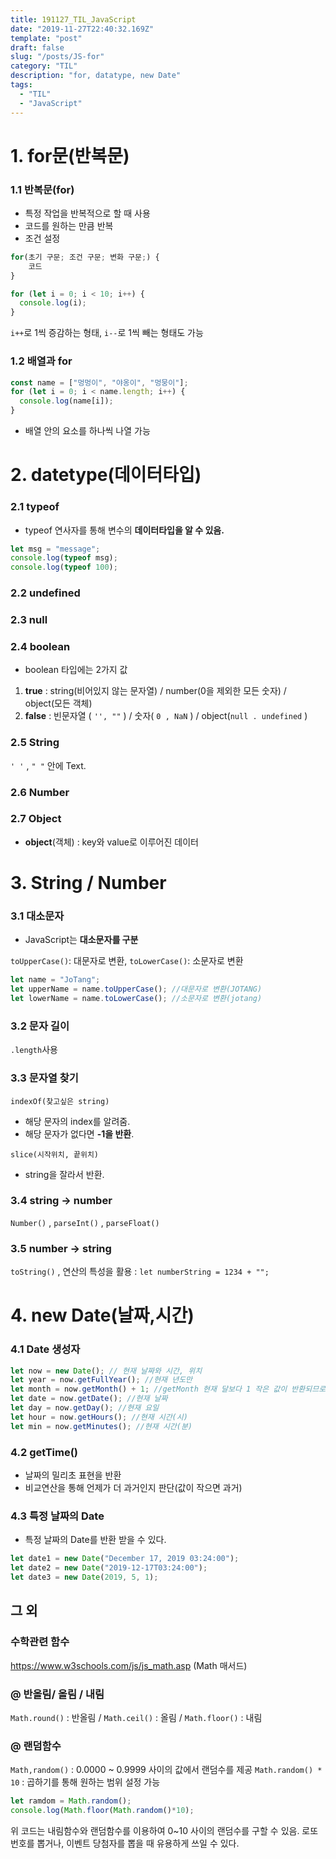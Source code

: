```yaml
---
title: 191127_TIL_JavaScript
date: "2019-11-27T22:40:32.169Z"
template: "post"
draft: false
slug: "/posts/JS-for"
category: "TIL"
description: "for, datatype, new Date"
tags:
  - "TIL"
  - "JavaScript"
---
```


# 1. for문(반복문)

### **1.1 반복문(for)**

- 특정 작업을 반복적으로 할 때 사용
- 코드를 원하는 만큼 반복
- 조건 설정

```javascript
for(초기 구문; 조건 구문; 변화 구문;) {
	코드
}
```

```javascript
for (let i = 0; i < 10; i++) {
  console.log(i);
}
```

`i++`로 1씩 증감하는 형태, `i--`로 1씩 빼는 형태도 가능

### **1.2 배열과 for**

```javascript
const name = ["멍멍이", "야옹이", "멍뭉이"];
for (let i = 0; i < name.length; i++) {
  console.log(name[i]);
}
```

- 배열 안의 요소를 하나씩 나열 가능

# 2. datetype(데이터타입)

### **2.1 typeof**

- typeof 연사자를 통해 변수의 **데이터타입을 알 수 있음.**

```javascript
let msg = "message";
console.log(typeof msg);
console.log(typeof 100);
```

### **2.2 undefined**

### **2.3 null**

### **2.4 boolean**

- boolean 타입에는 2가지 값

1. **true** : string(비어있지 않는 문자열) / number(0을 제외한 모든 숫자) / object(모든 객체)
2. **false** : 빈문자열 ( `'', ""` ) / 숫자( `0 , NaN` ) / object(`null . undefined` )

### **2.5 String**

`' '` , `" "` 안에 Text.

### **2.6 Number**

### **2.7 Object**

- **object**(객체) : key와 value로 이루어진 데이터

# 3. String / Number

### 3.1 대소문자

- JavaScript는 **대소문자를 구분**

`toUpperCase()`: 대문자로 변환, `toLowerCase()`: 소문자로 변환

```javascript
let name = "JoTang";
let upperName = name.toUpperCase(); //대문자로 변환(JOTANG)
let lowerName = name.toLowerCase(); //소문자로 변환(jotang)
```

### 3.2 문자 길이

`.length`사용

### 3.3 문자열 찾기

`indexOf(찾고싶은 string)`

- 해당 문자의 index를 알려줌.
- 해당 문자가 없다면 **-1을 반환**.

`slice(시작위치, 끝위치)`

- string을 잘라서 반환.

### 3.4 string -> number

`Number()` , `parseInt()` , `parseFloat()`

### 3.5 number -> string

`toString()` , 연산의 특성을 활용 : `let numberString = 1234 + "";`

# 4. new Date(날짜,시간)

### 4.1 Date 생성자

```javascript
let now = new Date(); // 현재 날짜와 시간, 위치
let year = now.getFullYear(); //현재 년도만
let month = now.getMonth() + 1; //getMonth 현재 달보다 1 작은 값이 반환되므로 주의
let date = now.getDate(); //현재 날짜
let day = now.getDay(); //현재 요일
let hour = now.getHours(); //현재 시간(시)
let min = now.getMinutes(); //현재 시간(분)
```

### 4.2 getTime()

- 날짜의 밀리초 표현을 반환
- 비교연산을 통해 언제가 더 과거인지 판단(값이 작으면 과거)

### 4.3 특정 날짜의 Date

- 특정 날짜의 Date를 반환 받을 수 있다.

```javascript
let date1 = new Date("December 17, 2019 03:24:00");
let date2 = new Date("2019-12-17T03:24:00");
let date3 = new Date(2019, 5, 1);
```

## 그 외

### 수학관련 함수

https://www.w3schools.com/js/js_math.asp (Math 매서드)

### @ 반올림/ 올림 / 내림

`Math.round()` : 반올림 / `Math.ceil()` : 올림 / `Math.floor()` : 내림

### @ 랜덤함수

`Math,random()` : 0.0000 ~ 0.9999 사이의 값에서 랜덤수를 제공
`Math.random() * 10` : 곱하기를 통해 원하는 범위 설정 가능

```javascript
let ramdom = Math.random();
console.log(Math.floor(Math.random()*10);
```

위 코드는 내림함수와 랜덤함수를 이용하여 0~10 사이의 랜덤수를 구할 수 있음.
로또번호를 뽑거나, 이벤트 당첨자를 뽑을 때 유용하게 쓰일 수 있다.
